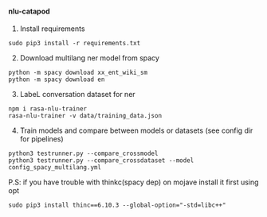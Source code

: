 #### nlu-catapod

1) Install requirements
```
sudo pip3 install -r requirements.txt
```
2) Download multilang ner model from spacy
```
python -m spacy download xx_ent_wiki_sm
python -m spacy download en
```

3) LabeL conversation dataset for ner
```
npm i rasa-nlu-trainer
rasa-nlu-trainer -v data/training_data.json
```
4) Train models and compare between models or datasets (see config dir for pipelines)
```
python3 testrunner.py --compare_crossmodel
python3 testrunner.py --compare_crossdataset --model config_spacy_multilang.yml
```

P.S:
if you have trouble with thinkc(spacy dep) on mojave install it first using opt
```
sudo pip3 install thinc==6.10.3 --global-option="-std=libc++"
```